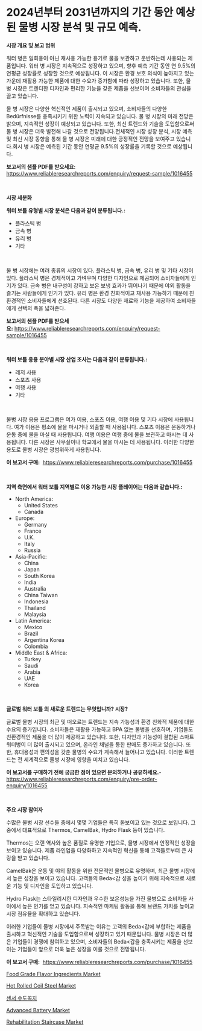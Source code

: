 <p><h1>2024년부터 2031년까지의 기간 동안 예상된 물병 시장 분석 및 규모 예측.</h1></p><p><strong>시장 개요 및 보고 범위</strong></p>
<p><p>워터 병은 일회용이 아닌 재사용 가능한 용기로 물을 보관하고 운반하는데 사용되는 제품입니다. 워터 병 시장은 지속적으로 성장하고 있으며, 향후 예측 기간 동안 연 9.5%의 연평균 성장률로 성장할 것으로 예상됩니다. 이 시장은 환경 보호 의식이 높아지고 있는 가운데 재활용 가능한 제품에 대한 수요가 증가함에 따라 성장하고 있습니다. 또한, 물 병 시장은 트렌디한 디자인과 편리한 기능을 갖춘 제품을 선보이며 소비자들의 관심을 끌고 있습니다.</p><p>물 병 시장은 다양한 혁신적인 제품이 출시되고 있으며, 소비자들의 다양한 Bedürfnisse를 충족시키기 위한 노력이 지속되고 있습니다. 물 병 시장의 미래 전망은 밝으며, 지속적인 성장이 예상되고 있습니다. 또한, 최신 트렌드와 기술을 도입함으로써 물 병 시장은 더욱 발전해 나갈 것으로 전망됩니다.전체적인 시장 성장 분석, 시장 예측 및 최신 시장 동향을 통해 물 병 시장은 미래에 대한 긍정적인 전망을 보여주고 있습니다.회시 병 시장은 예측된 기간 동안 연평균 9.5%의 성장률을 기록할 것으로 예상됩니다.</p></p>
<p><strong>보고서의 샘플 PDF를 받으세요:</strong> <a href="https://www.reliableresearchreports.com/enquiry/request-sample/1016455">https://www.reliableresearchreports.com/enquiry/request-sample/1016455</a></p>
<p>&nbsp;</p>
<p><strong>시장 세분화</strong></p>
<p><strong>워터 보틀 유형별 시장 분석은 다음과 같이 분류됩니다.:</strong></p>
<p><ul><li>플라스틱 병</li><li>금속 병</li><li>유리 병</li><li>기타</li></ul></p>
<p>&nbsp;</p>
<p><p>물 병 시장에는 여러 종류의 시장이 있다. 플라스틱 병, 금속 병, 유리 병 및 기타 시장이 있다. 플라스틱 병은 경제적이고 가벼우며 다양한 디자인으로 제공되어 소비자들에게 인기가 있다. 금속 병은 내구성이 강하고 보온 보냉 효과가 뛰어나기 때문에 야외 활동을 즐기는 사람들에게 인기가 있다. 유리 병은 환경 친화적이고 재사용 가능하기 때문에 친환경적인 소비자들에게 선호된다. 다른 시장도 다양한 재료와 기능을 제공하여 소비자들에게 선택의 폭을 넓혀준다.</p></p>
<p><strong>보고서의 샘플 PDF를 받으세요:</strong>&nbsp;<a href="https://www.reliableresearchreports.com/enquiry/request-sample/1016455">https://www.reliableresearchreports.com/enquiry/request-sample/1016455</a></p>
<p>&nbsp;</p>
<p><strong> 워터 보틀 응용 분야별 시장 산업 조사는 다음과 같이 분류됩니다.:</strong></p>
<p><ul><li>레저 사용</li><li>스포츠 사용</li><li>여행 사용</li><li>기타</li></ul></p>
<p>&nbsp;</p>
<p><p>물병 시장 응용 프로그램은 여가 이용, 스포츠 이용, 여행 이용 및 기타 시장에 사용됩니다. 여가 이용은 평소에 물을 마시거나 외출할 때 사용됩니다. 스포츠 이용은 운동하거나 운동 중에 물을 마실 때 사용됩니다. 여행 이용은 여행 중에 물을 보관하고 마시는 데 사용됩니다. 다른 시장은 사무실이나 학교에서 물을 마시는 데 사용됩니다. 이러한 다양한 용도로 물병 시장은 광범위하게 사용됩니다.</p></p>
<p><strong>이 보고서 구매:</strong>&nbsp; <a href="https://www.reliableresearchreports.com/purchase/1016455">https://www.reliableresearchreports.com/purchase/1016455</a></p>
<p>&nbsp;</p>
<p><strong>지역 측면에서 워터 보틀 지역별로 이용 가능한 시장 플레이어는 다음과 같습니다.:</strong></p>
<p><ul>
    <li>
        North America:
        <ul>
            <li>United States</li>
            <li>Canada</li>
        </ul>
    </li>
    <li>
        Europe:
        <ul>
            <li>Germany</li>
            <li>France</li>
            <li>U.K.</li>
            <li>Italy</li>
            <li>Russia</li>
        </ul>
    </li>
    <li>
        Asia-Pacific:
        <ul>
            <li>China</li>
            <li>Japan</li>
            <li>South Korea</li>
            <li>India</li>
            <li>Australia</li>
            <li>China Taiwan</li>
            <li>Indonesia</li>
            <li>Thailand</li>
            <li>Malaysia</li>
        </ul>
    </li>
    <li>
        Latin America:
        <ul>
            <li>Mexico</li>
            <li>Brazil</li>
            <li>Argentina Korea</li>
            <li>Colombia</li>
        </ul>
    </li>
    <li>
        Middle East & Africa:
        <ul>
            <li>Turkey</li>
            <li>Saudi</li>
            <li>Arabia</li>
            <li>UAE</li>
            <li>Korea</li>
        </ul>
    </li>
    </ul></p>
<p>&nbsp;</p>
<p><strong>글로벌 워터 보틀 의 새로운 트렌드는 무엇입니까? 시장?</strong></p>
<p><p>글로벌 물병 시장의 최근 및 떠오르는 트렌드는 지속 가능성과 환경 친화적 제품에 대한 수요의 증가입니다. 소비자들은 재활용 가능하고 BPA 없는 물병을 선호하며, 기업들도 친환경적인 제품을 더 많이 제공하고 있습니다. 또한, 디자인과 기능성이 결합된 스마트 워터병이 더 많이 출시되고 있으며, 온라인 채널을 통한 판매도 증가하고 있습니다. 또한, 휴대용성과 편의성을 갖춘 물병의 수요가 계속해서 늘어나고 있습니다. 이러한 트렌드는 전 세계적으로 물병 시장에 영향을 미치고 있습니다.</p></p>
<p><strong>이 보고서를 구매하기 전에 궁금한 점이 있으면 문의하거나 공유하세요.</strong>- <a href="https://www.reliableresearchreports.com/enquiry/pre-order-enquiry/1016455">https://www.reliableresearchreports.com/enquiry/pre-order-enquiry/1016455</a></p>
<p>&nbsp;</p>
<p><strong>주요 시장 참여자</strong></p>
<p><p>수많은 물병 시장 선수들 중에서 몇몇 기업들은 특히 돋보이고 있는 것으로 보입니다. 그중에서 대표적으로 Thermos, CamelBak, Hydro Flask 등이 있습니다.</p><p>Thermos는 오랜 역사와 높은 품질로 유명한 기업으로, 물병 시장에서 안정적인 성장을 보이고 있습니다. 제품 라인업을 다양화하고 지속적인 혁신을 통해 고객들로부터 큰 사랑을 받고 있습니다.</p><p>CamelBak은 운동 및 야외 활동을 위한 전문적인 물병으로 유명하며, 최근 물병 시장에서 높은 성장을 보이고 있습니다. 고객들의 Beda<갑 성을 높이기 위해 지속적으로 새로운 기능 및 디자인을 도입하고 있습니다.</p><p>Hydro Flask는 스타일리시한 디자인과 우수한 보온성능을 가진 물병으로 소비자들 사이에서 높은 인기를 얻고 있습니다. 지속적인 마케팅 활동을 통해 브랜드 가치를 높이고 시장 점유율을 확대하고 있습니다.</p><p>이러한 기업들이 물병 시장에서 주목받는 이유는 고객의 Beda<갑에 부합하는 제품을 출시하고 혁신적인 기술을 도입함으로써 성장하고 있기 때문입니다. 물병 시장은 더 많은 기업들이 경쟁에 참여하고 있으며, 소비자들의 Beda<갑을 충족시키는 제품을 선보이는 기업들이 앞으로 더욱 높은 성장을 이룰 것으로 전망됩니다.</p></p>
<p><strong>이 보고서 구매:</strong>&nbsp;&nbsp;<a href="https://www.reliableresearchreports.com/purchase/1016455">https://www.reliableresearchreports.com/purchase/1016455</a></p>
<p><p><a href="https://view.publitas.com/reportprime-1/food-grade-flavor-ingredients-market-research-report-the-key-to-successful-business-strategy-forecasted-for-period-from-2023-2030/">Food Grade Flavor Ingredients Market</a></p><p><a href="https://issuu.com/reportprime-2/docs/hot-rolled-coil-steel-market-size-2030.pptx">Hot Rolled Coil Steel Market</a></p><p><a href="https://github.com/vsn7qpua81q/Market-Research-Report-List-1/blob/main/3639473189901.md">센서 수도꼭지</a></p><p><a href="https://issuu.com/reportprime-2/docs/advanced-battery-market-size-2030.pptx">Advanced Battery Market</a></p><p><a href="https://changeable-paste-463.notion.site/Rehabilitation-Staircase-Market-Size-Share-Trends-Analysis-Report-By-Application-Regional-Outloo-e98c65c227934dcd8d9ef2dcb6377b39">Rehabilitation Staircase Market</a></p></p>
